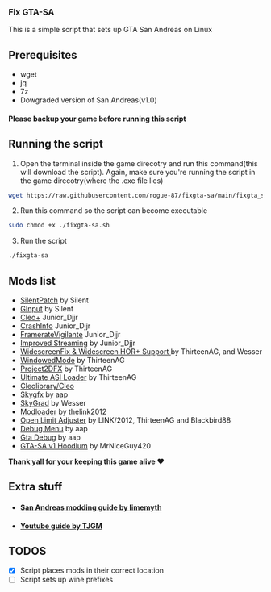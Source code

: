 ### Fix GTA-SA

This is a simple script that sets up GTA San Andreas on Linux

## Prerequisites
- wget
- jq
- 7z
- Dowgraded version of San Andreas(v1.0)

#### **Please backup your game before running this script**

## Running the script

1. Open the terminal inside the game direcotry and run this command(this will download the script). Again, make sure you're running the script in the game direcotry(where the .exe file lies)
```bash
wget https://raw.githubusercontent.com/rogue-87/fixgta-sa/main/fixgta_sa.sh
```

2. Run this command so the script can become executable
```bash
sudo chmod +x ./fixgta-sa.sh
```

3. Run the script
```bash
./fixgta-sa
```

## Mods list

- [SilentPatch](https://cookieplmonster.github.io/mods/gta-sa/#silentpatch) by Silent
- [GInput](https://cookieplmonster.github.io/mods/gta-sa/#ginput) by Silent
- [Cleo+](https://www.mixmods.com.br/2023/10/cleoplus/) Junior_Djjr
- [CrashInfo](https://www.mixmods.com.br/2022/09/crashinfo/) Junior_Djjr
- [FramerateVigilante](https://www.mixmods.com.br/2022/08/iii-vc-sa-framerate-vigilante/) Junior_Djjr
- [Improved Streaming](https://www.mixmods.com.br/2022/04/improved-streaming/) by Junior_Djjr
- [WidescreenFix & Widescreen HOR+ Support ](https://www.mixmods.com.br/2021/05/widescreen-fix-para-gta-sa-corrigir-widescreen/) by ThirteenAG, and Wesser
- [WindowedMode](https://www.mixmods.com.br/2022/10/iii-vc-sa-windowed-mode/) by ThirteenAG
- [Project2DFX](https://github.com/ThirteenAG/III.VC.SA.IV.Project2DFX/releases/tag/gtasa) by ThirteenAG
- [Ultimate ASI Loader](https://github.com/ThirteenAG/Ultimate-ASI-Loader) by ThirteenAG
- [Cleolibrary/Cleo](https://github.com/cleolibrary/CLEO4)
- [Skygfx](https://github.com/aap/skygfx) by aap
- [SkyGrad](https://www.mixmods.com.br/2020/01/skygrad-sky-gradient-fix-corrigir-linhas-no-ceu/) by Wesser
- [Modloader](https://github.com/thelink2012/modloader) by thelink2012
- [Open Limit Adjuster](https://www.mixmods.com.br/2022/10/open-limit-adjuster/) by  LINK/2012, ThirteenAG and Blackbird88
- [Debug Menu](https://github.com/aap/debugmenu) by aap
- [Gta Debug](https://github.com/aap/gtadebug) by aap
- [GTA-SA v1 Hoodlum](https://github.com/MrNiceGuy420/GTA-SA-1.0-HOODLUM-No-CD-Fix-exe) by MrNiceGuy420

**Thank yall for your keeping this game alive ❤️**

## Extra stuff

- #### [San Andreas modding guide by limemyth](https://steamcommunity.com/sharedfiles/filedetails/?id=2817786024)
- #### [Youtube guide by TJGM](https://youtube.com/playlist?list=PLhWmxGTRhiNOqUZq096SMy5vDX_lyw3VW&si=Nn632_yaKurRmhXl)

## TODOS

- [x] Script places mods in their correct location
- [ ] Script sets up wine prefixes
